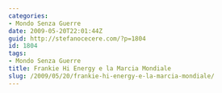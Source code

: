```yaml
---
categories:
- Mondo Senza Guerre
date: 2009-05-20T22:01:44Z
guid: http://stefanocecere.com/?p=1804
id: 1804
tags:
- Mondo Senza Guerre
title: Frankie Hi Energy e la Marcia Mondiale
slug: /2009/05/20/frankie-hi-energy-e-la-marcia-mondiale/
---
```


